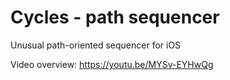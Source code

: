 # Cycles - path sequencer
Unusual path-oriented sequencer for iOS

Video overview: https://youtu.be/MYSv-EYHwQg

